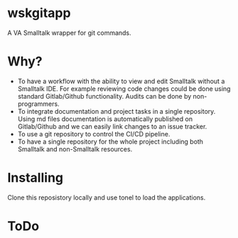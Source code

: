 # wskgitapp

A VA Smalltalk wrapper for git commands.

# Why?
* To have a workflow with the ability to view and edit Smalltalk without a Smalltalk IDE. For example reviewing code changes could be done using standard Gitlab/Github functionality. Audits can be done by non-programmers.
* To integrate documentation and project tasks in a single repository. Using md files documentation is automatically published on Gitlab/Github and we can easily link changes to an issue tracker.
* To use a git repository to control the CI/CD pipeline. 
* To have a single repository for the whole project including both Smalltalk and non-Smalltalk resources.

# Installing
Clone this reposistory locally and use tonel to load the applications.

# ToDo

